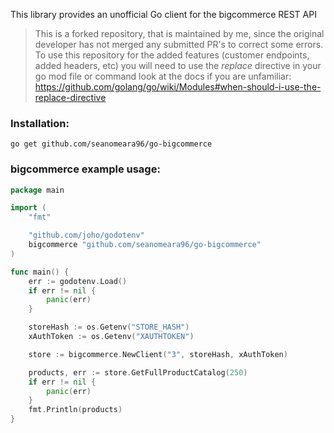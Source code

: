 This library provides an unofficial Go client for the bigcommerce REST API


> This is a forked repository, that is maintained by me, since the original developer has not merged any submitted PR's to correct some errors.
> To use this repository for the added features (customer endpoints, added headers, etc) you will need to use the _replace_ directive in your go mod file or command 
> look at the docs if you are unfamiliar: https://github.com/golang/go/wiki/Modules#when-should-i-use-the-replace-directive 




### Installation:
```
go get github.com/seanomeara96/go-bigcommerce
```

### bigcommerce example usage:


```go
package main

import (
	"fmt"

  	"github.com/joho/godotenv"
  	bigcommerce "github.com/seanomeara96/go-bigcommerce"
)

func main() {
	err := godotenv.Load()
	if err != nil {
		panic(err)
	}

	storeHash := os.Getenv("STORE_HASH")
	xAuthToken := os.Getenv("XAUTHTOKEN")

	store := bigcommerce.NewClient("3", storeHash, xAuthToken)

	products, err := store.GetFullProductCatalog(250)
	if err != nil {
		panic(err)
	}
	fmt.Println(products)
}

```
